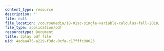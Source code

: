 ```yaml
---
content_type: resource
description: ''
file: null
file_location: /coursemedia/18-01sc-single-variable-calculus-fall-2010/4adaa475a229f3dc0cfac17fffc08023_7K1sB05pE0A.pdf
file_type: application/pdf
resourcetype: Document
title: 3play pdf file
uid: 4adaa475-a229-f3dc-0cfa-c17fffc08023
---
```

